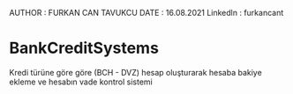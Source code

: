 AUTHOR   : FURKAN CAN TAVUKCU
DATE     : 16.08.2021
Linkedln : furkancant

# BankCreditSystems
Kredi türüne göre göre (BCH - DVZ) hesap oluşturarak hesaba bakiye ekleme ve hesabın vade kontrol sistemi 

